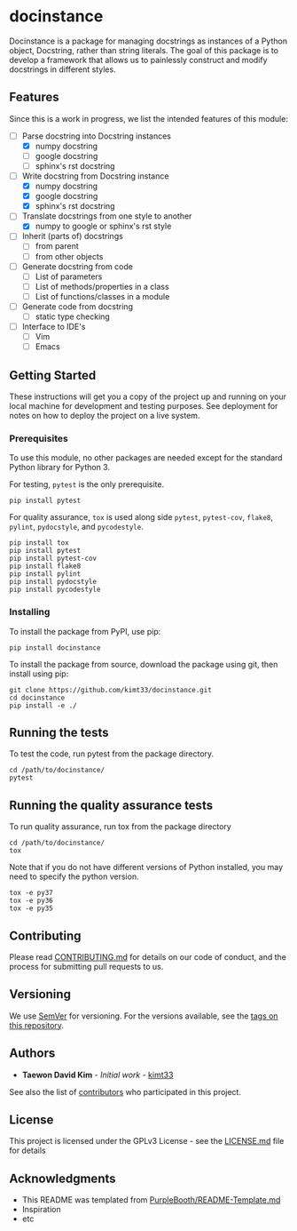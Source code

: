 # docinstance

Docinstance is a package for managing docstrings as instances of a Python
object, Docstring, rather than string literals. The goal of this package is to
develop a framework that allows us to painlessly construct and modify docstrings
in different styles.

## Features
Since this is a work in progress, we list the intended features of this module:

- [ ] Parse docstring into Docstring instances
  - [x] numpy docstring
  - [ ] google docstring
  - [ ] sphinx's rst docstring
- [ ] Write docstring from Docstring instance
  - [x] numpy docstring
  - [x] google docstring
  - [x] sphinx's rst docstring
- [ ] Translate docstrings from one style to another
  - [x] numpy to google or sphinx's rst style
- [ ] Inherit (parts of) docstrings
  - [ ] from parent
  - [ ] from other objects
- [ ] Generate docstring from code
  - [ ] List of parameters
  - [ ] List of methods/properties in a class
  - [ ] List of functions/classes in a module
- [ ] Generate code from docstring
  - [ ] static type checking
- [ ] Interface to IDE's
  - [ ] Vim
  - [ ] Emacs

## Getting Started

These instructions will get you a copy of the project up and running on your
local machine for development and testing purposes. See deployment for notes on
how to deploy the project on a live system.

### Prerequisites

To use this module, no other packages are needed except for the standard Python
library for Python 3.

For testing, `pytest` is the only prerequisite.
```shell
pip install pytest
```

For quality assurance, `tox` is used along side `pytest`, `pytest-cov`,
`flake8`, `pylint`, `pydocstyle`, and `pycodestyle`.
```shell
pip install tox
pip install pytest
pip install pytest-cov
pip install flake8
pip install pylint
pip install pydocstyle
pip install pycodestyle
```

### Installing

To install the package from PyPI, use pip:
```shell
pip install docinstance
```

To install the package from source, download the package using git, then install
using pip:
```shell
git clone https://github.com/kimt33/docinstance.git
cd docinstance
pip install -e ./
```

## Running the tests

To test the code, run pytest from the package directory.
```shell
cd /path/to/docinstance/
pytest
```

## Running the quality assurance tests

To run quality assurance, run tox  from the package directory
```shell
cd /path/to/docinstance/
tox
```

Note that if you do not have different versions of Python installed, you may
need to specify the python version.
```shell
tox -e py37
tox -e py36
tox -e py35
```

## Contributing

Please read
[CONTRIBUTING.md](https://github.com/kimt33/docinstance/CONTRIBUTING.md) for
details on our code of conduct, and the process for submitting pull requests to
us.

## Versioning

We use [SemVer](http://semver.org/) for versioning. For the versions available,
see the [tags on this repository](https://github.com/kimt33/docinstance/tags).

## Authors

* **Taewon David Kim** - *Initial work* - [kimt33](https://github.com/kimt33)

See also the list of
[contributors](https://github.com/kimt33/docinstance/contributors) who
participated in this project.

## License

This project is licensed under the GPLv3 License - see the
[LICENSE.md](LICENSE.md) file for details

## Acknowledgments

* This README was templated from
  [PurpleBooth/README-Template.md](https://gist.github.com/PurpleBooth/109311bb0361f32d87a2)
* Inspiration
* etc
